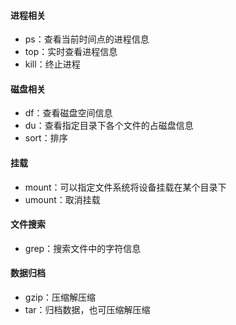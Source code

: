 #### 进程相关

* ps：查看当前时间点的进程信息
* top：实时查看进程信息
* kill：终止进程

#### 磁盘相关

* df：查看磁盘空间信息
* du：查看指定目录下各个文件的占磁盘信息
* sort：排序

#### 挂载

* mount：可以指定文件系统将设备挂载在某个目录下
* umount：取消挂载

#### 文件搜索

* grep：搜索文件中的字符信息

#### 数据归档

* gzip：压缩解压缩
* tar：归档数据，也可压缩解压缩
